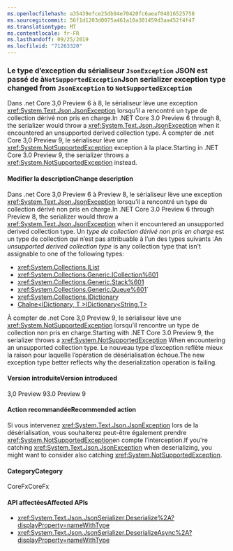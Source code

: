 ```yaml
---
ms.openlocfilehash: a35439efce25db94e70420fc6aeaf04816525758
ms.sourcegitcommit: 56f1d1203d0075a461a10a301459d3aa452f4f47
ms.translationtype: MT
ms.contentlocale: fr-FR
ms.lasthandoff: 09/25/2019
ms.locfileid: "71263320"
---
```

### <a name="json-serializer-exception-type-changed-from-jsonexception-to-notsupportedexception"></a><span data-ttu-id="9ddff-101">Le type d’exception du sérialiseur `JsonException` JSON est passé de à`NotSupportedException`</span><span class="sxs-lookup"><span data-stu-id="9ddff-101">Json serializer exception type changed from `JsonException` to `NotSupportedException`</span></span>

<span data-ttu-id="9ddff-102">Dans .net Core 3,0 Preview 6 à 8, le sérialiseur lève une exception <xref:System.Text.Json.JsonException> lorsqu’il a rencontré un type de collection dérivé non pris en charge.</span><span class="sxs-lookup"><span data-stu-id="9ddff-102">In .NET Core 3.0 Preview 6 through 8, the serializer would throw a <xref:System.Text.Json.JsonException> when it encountered an unsupported derived collection type.</span></span> <span data-ttu-id="9ddff-103">À compter de .net Core 3,0 Preview 9, le sérialiseur lève une <xref:System.NotSupportedException> exception à la place.</span><span class="sxs-lookup"><span data-stu-id="9ddff-103">Starting in .NET Core 3.0 Preview 9, the serializer throws a <xref:System.NotSupportedException> instead.</span></span>

#### <a name="change-description"></a><span data-ttu-id="9ddff-104">Modifier la description</span><span class="sxs-lookup"><span data-stu-id="9ddff-104">Change description</span></span>

<span data-ttu-id="9ddff-105">Dans .net Core 3,0 Preview 6 à Preview 8, le sérialiseur lève une exception <xref:System.Text.Json.JsonException> lorsqu’il a rencontré un type de collection dérivé non pris en charge.</span><span class="sxs-lookup"><span data-stu-id="9ddff-105">In .NET Core 3.0 Preview 6 through Preview 8, the serializer would throw a <xref:System.Text.Json.JsonException>  when it encountered an unsupported derived collection type.</span></span> <span data-ttu-id="9ddff-106">Un *type de collection dérivé non pris en charge* est un type de collection qui n’est pas attribuable à l’un des types suivants :</span><span class="sxs-lookup"><span data-stu-id="9ddff-106">An *unsupported derived collection type* is any collection type that isn't assignable to one of the following types:</span></span>

- <xref:System.Collections.IList>
- <xref:System.Collections.Generic.ICollection%601>
- <xref:System.Collections.Generic.Stack%601>
- <xref:System.Collections.Generic.Queue%601>`
- <xref:System.Collections.IDictionary>
- [<span data-ttu-id="9ddff-107">Chaîne\<IDictionary, T ></span><span class="sxs-lookup"><span data-stu-id="9ddff-107">IDictionary\<String,T></span></span>](xref:System.Collections.Generic.IDictionary%602)

<span data-ttu-id="9ddff-108">À compter de .net Core 3,0 Preview 9, le sérialiseur lève une <xref:System.NotSupportedException> lorsqu’il rencontre un type de collection non pris en charge.</span><span class="sxs-lookup"><span data-stu-id="9ddff-108">Starting with .NET Core 3.0 Preview 9, the serializer throws a <xref:System.NotSupportedException> When encountering an unsupported collection type.</span></span> <span data-ttu-id="9ddff-109">Le nouveau type d’exception reflète mieux la raison pour laquelle l’opération de désérialisation échoue.</span><span class="sxs-lookup"><span data-stu-id="9ddff-109">The new exception type better reflects why the deserialization operation is failing.</span></span>

#### <a name="version-introduced"></a><span data-ttu-id="9ddff-110">Version introduite</span><span class="sxs-lookup"><span data-stu-id="9ddff-110">Version introduced</span></span>

<span data-ttu-id="9ddff-111">3,0 Preview 9</span><span class="sxs-lookup"><span data-stu-id="9ddff-111">3.0 Preview 9</span></span>

#### <a name="recommended-action"></a><span data-ttu-id="9ddff-112">Action recommandée</span><span class="sxs-lookup"><span data-stu-id="9ddff-112">Recommended action</span></span>

<span data-ttu-id="9ddff-113">Si vous intervenez <xref:System.Text.Json.JsonException> lors de la désérialisation, vous souhaiterez peut-être également prendre <xref:System.NotSupportedException>en compte l’interception.</span><span class="sxs-lookup"><span data-stu-id="9ddff-113">If you're catching <xref:System.Text.Json.JsonException> when deserializing, you might want to consider also catching <xref:System.NotSupportedException>.</span></span>

#### <a name="category"></a><span data-ttu-id="9ddff-114">Category</span><span class="sxs-lookup"><span data-stu-id="9ddff-114">Category</span></span>

<span data-ttu-id="9ddff-115">CoreFx</span><span class="sxs-lookup"><span data-stu-id="9ddff-115">CoreFx</span></span>

#### <a name="affected-apis"></a><span data-ttu-id="9ddff-116">API affectées</span><span class="sxs-lookup"><span data-stu-id="9ddff-116">Affected APIs</span></span>

- <xref:System.Text.Json.JsonSerializer.Deserialize%2A?displayProperty=nameWithType>
- <xref:System.Text.Json.JsonSerializer.DeserializeAsync%2A?displayProperty=nameWithType>

<!--

#### Affected APIs

- `Overload:System.Text.Json.JsonSerializer.Deserialize`
- `Overload:System.Text.Json.JsonSerializer.DeserializeAsync`

-->
